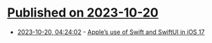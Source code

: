 # [Published on 2023-10-20](index.md)

* [2023-10-20, 04:24:02](https://lobste.rs/s/fu4liz/apple_s_use_swift_swiftui_ios_17) - [Apple’s use of Swift and SwiftUI in iOS 17](https://blog.timac.org/2023/1019-state-of-swift-and-swiftui-ios17/)
